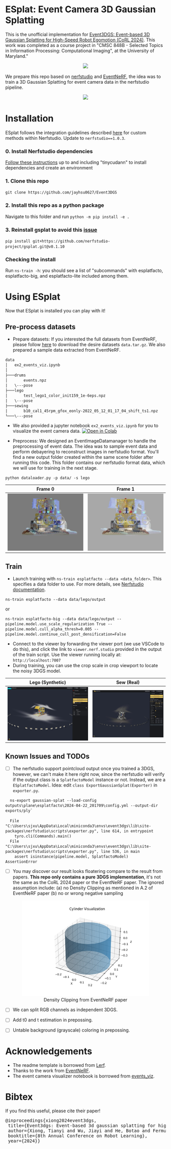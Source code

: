 # ESplat: Event Camera 3D Gaussian Splatting
This is the unofficial implementation for [Event3DGS: Event-based 3D Gaussian Splatting for High-Speed Robot Egomotion
(CoRL 2024)](https://arxiv.org/abs/2406.02972). This work was completed as a course project in "CMSC 848B - Selected Topics in Information Processing: Computational Imaging", at the University of Maryland."



<div align='center'> 
<img src="https://arxiv.org/html/2406.02972v3/x2.png" height="230px">
</div>

We prepare this repo based on [nerfstudio](https://docs.nerf.studio/) and [EventNeRF](https://github.com/r00tman/EventNeRF), the idea was to train a 3D Gaussian Splatting for event camera data in the nerfstudio pipeline.

<div align='center'> 
<img src="./img/drums_splatfacto_big_no_diff.gif" height="300px">
</div>

# Installation
ESplat follows the integration guidelines described [here](https://docs.nerf.studio/en/latest/developer_guides/new_methods.html) for custom methods within Nerfstudio. Update to `nerfstudio==1.0.3`.

### 0. Install Nerfstudio dependencies
[Follow these instructions](https://docs.nerf.studio/en/latest/quickstart/installation.html) up to and including "tinycudann" to install dependencies and create an environment

### 1. Clone this repo
`git clone https://github.com/jayhsu0627/Event3DGS`

### 2. Install this repo as a python package
Navigate to this folder and run `python -m pip install -e .`

### 3. Reinstall gsplat to avoid this [issue](https://github.com/nerfstudio-project/nerfstudio/issues/2727)
`pip install git+https://github.com/nerfstudio-project/gsplat.git@v0.1.10`
<!-- ### 4. Run `ns-install-cli` -->

### Checking the install
Run `ns-train -h`: you should see a list of "subcommands" with esplatfacto, esplatfacto-big, and esplatfacto-lite included among them.

# Using ESplat
Now that ESplat is installed you can play with it! 

## Pre-process datasets
- Prepare datasets: If you interested the full datasets from EventNeRF, please follow [here](https://github.com/r00tman/EventNeRF) to download the desire datasets `data.tar.gz`. We also prepared a sample data extracted from EventNeRF.

```
data
│   ex2_events_viz.ipynb
│
├───drums
│       events.npz
|   \---pose
├───lego
│       test_lego1_color_init159_1e-6eps.npz
|   \---pose
├───sewing
|       b10_cal1_45rpm_gfox_eonly-2022_05_12_01_17_04_shift_ts1.npz
└───\---pose

```
- We also provided a jupyter notebook `ex2_events_viz.ipynb` for you to visualize the event camera data. [![Open in Colab](https://colab.research.google.com/assets/colab-badge.svg)](https://colab.research.google.com/github/jayhsu0627/Event3DGS/blob/main/data/ex2_events_viz.ipynb)

- Preprocess: We designed an EventImageDatamanager to handle the preprocessing of event data. The idea was to sample event data and perform debayering to reconstruct images in nerfstudio format. You'll find a new output folder created within the same scene folder after running this code. This folder contains our nerfstudio format data, which we will use for training in the next stage.


```
python dataloader.py -p data/ -s lego
```

| Frame 0                           | Frame 1                           |
|-----------------------------------|-----------------------------------|
| ![Image 1](./img/data/r_00000.png)    | ![Image 2](./img/data/r_00001.png)    |
## Train

- Launch training with `ns-train esplatfacto --data <data_folder>`. This specifies a data folder to use. For more details, see [Nerfstudio documentation](https://docs.nerf.studio/en/latest/quickstart/first_nerf.html). 

```
ns-train esplatfacto --data data/lego/output
```

or
```
ns-train esplatfacto-big --data data/lego/output --pipeline.model.use_scale_regularization True --pipeline.model.cull_alpha_thresh=0.005 --pipeline.model.continue_cull_post_densification=False
```

- Connect to the viewer by forwarding the viewer port (we use VSCode to do this), and click the link to `viewer.nerf.studio` provided in the output of the train script. Use the viewer running locally at: `http://localhost:7007`
- During training, you can use the crop scale in crop viewport to locate the noisy 3DGS model.


| Lego (Synthetic)                            | Sew (Real)                           |
|-----------------------------------|-----------------------------------|
| ![Image 1](./img/lego_splatfacto_big.png)    | ![Image 2](./img/sew_splatfacto_big_no_diff.png)    |


## Known Issues and TODOs

- [ ] The nerfstudio support pointcloud output once you trained a 3DGS, however, we can't make it here right now, since the nerfstudio will verify if the output class is a `SplatfactoModel` instance or not. Instead, we are a `ESplatfactoModel`. Idea: edit `class ExportGaussianSplat(Exporter)` in `exporter.py`.

```
  ns-export gaussian-splat --load-config outputs\plane\esplatfacto\2024-04-22_201709\config.yml --output-dir exports/ply`

  File "C:\Users\sjxu\AppData\Local\miniconda3\envs\event3dgs\lib\site-packages\nerfstudio\scripts\exporter.py", line 614, in entrypoint
    tyro.cli(Commands).main()
  File "C:\Users\sjxu\AppData\Local\miniconda3\envs\event3dgs\lib\site-packages\nerfstudio\scripts\exporter.py", line 536, in main
    assert isinstance(pipeline.model, SplatfactoModel)
AssertionError
```

- [ ] You may discover our result looks floatering compare to the result from papers. **This repo only contains a pure 3DGS implementation**, it's not the same as the CoRL 2024 paper or the EventNeRF paper. The ignored assumption include: (a) no Density Clipping as mentioned in A.2 of EventNeRF paper (b) no or wrong negative sampling

<div align='center'>
  <img src="./img/density_clipping.png" height="300px">
  <figcaption>Density Clipping from EventNeRF paper</figcaption>
</div>

- [ ] We can split RGB channels as independent 3DGS.
- [ ] Add t0 and t estimation in prepossing.
- [ ] Untable background (grayscale) coloring in prepossing.


<!-- 
```test

ray_samplers = load_event_data_split(args.datadir, args.scene, camera_mgr=camera_mgr, split=args.train_split,
                                         skip=args.trainskip, max_winsize=args.winsize,
                                         use_ray_jitter=args.use_ray_jitter, is_colored=args.is_colored,
                                         polarity_offset=args.polarity_offset, cycle=args.is_cycled,
                                         is_rgb_only=args.is_rgb_only, randomize_winlen=args.use_random_window_len,
                                         win_constant_count=args.use_window_constant_count)

To see how "load_event_data_split" determine

prev_file = img_files[(i-winsize+len(img_files))%len(img_files)]
curr_file = img_files[i]
``` -->
# Acknowledgements

- The readme template is borrowed from [Lerf](https://github.com/kerrj/lerf).
- Thanks to the work from [EventNeRF](https://github.com/r00tman/EventNeRF).
- The event camera visualizer notebook is borrowed from [events_viz](https://github.com/tub-rip/events_viz/).

# Bibtex
If you find this useful, please cite their paper!
<pre id="codecell0">
@inproceedings{xiong2024event3dgs,
&nbsp;title={Event3dgs: Event-based 3d gaussian splatting for high-speed robot egomotion},
&nbsp;author={Xiong, Tianyi and Wu, Jiayi and He, Botao and Fermuller, Cornelia and Aloimonos, Yiannis and Huang, Heng and Metzler, Christopher},
&nbsp;booktitle={8th Annual Conference on Robot Learning},
&nbsp;year={2024}}
</pre>